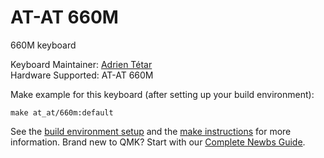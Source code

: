 # AT-AT 660M

660M keyboard

Keyboard Maintainer: [Adrien Tétar](https://github.com/adrientetar)  
Hardware Supported: AT-AT 660M


Make example for this keyboard (after setting up your build environment):

    make at_at/660m:default

See the [build environment setup](https://docs.qmk.fm/#/getting_started_build_tools) and the [make instructions](https://docs.qmk.fm/#/getting_started_make_guide) for more information. Brand new to QMK? Start with our [Complete Newbs Guide](https://docs.qmk.fm/#/newbs).
